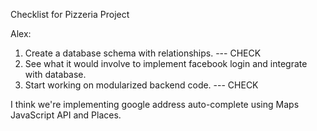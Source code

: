 Checklist for Pizzeria Project



Alex: 

 1) Create a database schema with relationships. --- CHECK
 2) See what it would involve to implement facebook login and integrate with database.
 3) Start working on modularized backend code. --- CHECK
 
 
 I think we're implementing google address auto-complete using Maps JavaScript API and Places.
